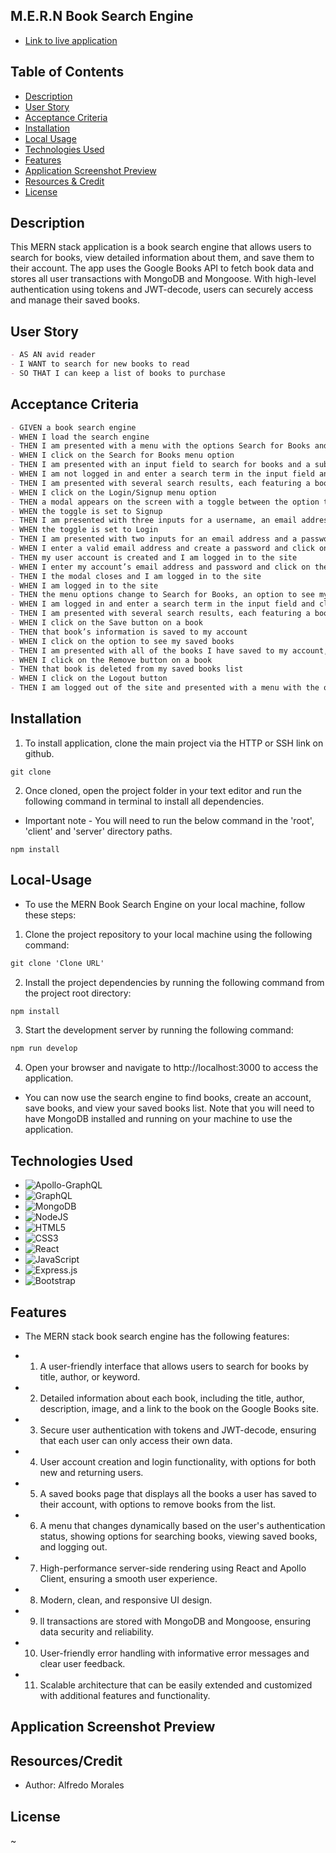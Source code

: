 ## M.E.R.N Book Search Engine

- [Link to live application]()

## Table of Contents

- [Description](#description)
- [User Story](#user-story)
- [Acceptance Criteria](#acceptance-criteria)
- [Installation](#installation)
- [Local Usage](#Local-Usage)
- [Technologies Used](#technologies-used)
- [Features](#features)
- [Application Screenshot Preview](#application-screenshot-preview)
- [Resources & Credit](#resourcescredit)
- [License](#License)

## Description

This MERN stack application is a book search engine that allows users to search for books, view detailed information about them, and save them to their account. The app uses the Google Books API to fetch book data and stores all user transactions with MongoDB and Mongoose. With high-level authentication using tokens and JWT-decode, users can securely access and manage their saved books.

## User Story

```md
- AS AN avid reader
- I WANT to search for new books to read
- SO THAT I can keep a list of books to purchase
```

## Acceptance Criteria

```md
- GIVEN a book search engine
- WHEN I load the search engine
- THEN I am presented with a menu with the options Search for Books and Login/Signup and an input field to search for books and a submit button
- WHEN I click on the Search for Books menu option
- THEN I am presented with an input field to search for books and a submit button
- WHEN I am not logged in and enter a search term in the input field and click the submit button
- THEN I am presented with several search results, each featuring a book’s title, author, description, image, and a link to that book on the Google Books site
- WHEN I click on the Login/Signup menu option
- THEN a modal appears on the screen with a toggle between the option to log in or sign up
- WHEN the toggle is set to Signup
- THEN I am presented with three inputs for a username, an email address, and a password, and a signup button
- WHEN the toggle is set to Login
- THEN I am presented with two inputs for an email address and a password and login button
- WHEN I enter a valid email address and create a password and click on the signup button
- THEN my user account is created and I am logged in to the site
- WHEN I enter my account’s email address and password and click on the login button
- THEN I the modal closes and I am logged in to the site
- WHEN I am logged in to the site
- THEN the menu options change to Search for Books, an option to see my saved books, and Logout
- WHEN I am logged in and enter a search term in the input field and click the submit button
- THEN I am presented with several search results, each featuring a book’s title, author, description, image, and a link to that book on the Google Books site and a button to save a book to my account
- WHEN I click on the Save button on a book
- THEN that book’s information is saved to my account
- WHEN I click on the option to see my saved books
- THEN I am presented with all of the books I have saved to my account, each featuring the book’s title, author, description, image, and a link to that book on the Google Books site and a button to remove a book from my account
- WHEN I click on the Remove button on a book
- THEN that book is deleted from my saved books list
- WHEN I click on the Logout button
- THEN I am logged out of the site and presented with a menu with the options Search for Books and Login/Signup and an input fvield to search for books and a submit button
```

## Installation

1. To install application, clone the main project via the HTTP or SSH link on github.

```
git clone
```

2. Once cloned, open the project folder in your text editor and run the following command in terminal to install all dependencies.

- Important note - You will need to run the below command in the 'root', 'client' and 'server' directory paths.

```
npm install
```

## Local-Usage

- To use the MERN Book Search Engine on your local machine, follow these steps:

1. Clone the project repository to your local machine using the following command:

```md
git clone 'Clone URL'
```

2. Install the project dependencies by running the following command from the project root directory:

```md
npm install
```

3. Start the development server by running the following command:

```md
npm run develop
```

4. Open your browser and navigate to http://localhost:3000 to access the application.

- You can now use the search engine to find books, create an account, save books, and view your saved books list. Note that you will need to have MongoDB installed and running on your machine to use the application.

## Technologies Used

- ![Apollo-GraphQL](https://img.shields.io/badge/-ApolloGraphQL-311C87?style=for-the-badge&logo=apollo-graphql)
- ![GraphQL](https://img.shields.io/badge/-GraphQL-E10098?style=for-the-badge&logo=graphql&logoColor=white)
- ![MongoDB](https://img.shields.io/badge/MongoDB-%234ea94b.svg?style=for-the-badge&logo=mongodb&logoColor=white)
- ![NodeJS](https://img.shields.io/badge/node.js-6DA55F?style=for-the-badge&logo=node.js&logoColor=white)
- ![HTML5](https://img.shields.io/badge/html5-%23E34F26.svg?style=for-the-badge&logo=html5&logoColor=white)
- ![CSS3](https://img.shields.io/badge/css3-%231572B6.svg?style=for-the-badge&logo=css3&logoColor=white)
- ![React](https://img.shields.io/badge/react-%2320232a.svg?style=for-the-badge&logo=react&logoColor=%2361DAFB)
- ![JavaScript](https://img.shields.io/badge/javascript-%23323330.svg?style=for-the-badge&logo=javascript&logoColor=%23F7DF1E)
- ![Express.js](https://img.shields.io/badge/express.js-%23404d59.svg?style=for-the-badge&logo=express&logoColor=%2361DAFB)
- ![Bootstrap](https://img.shields.io/badge/bootstrap-%23563D7C.svg?style=for-the-badge&logo=bootstrap&logoColor=white)

## Features

- The MERN stack book search engine has the following features:

- 1. A user-friendly interface that allows users to search for books by title, author, or keyword.

- 2. Detailed information about each book, including the title, author, description, image, and a link to the book on the Google Books site.

- 3. Secure user authentication with tokens and JWT-decode, ensuring that each user can only access their own data.

- 4. User account creation and login functionality, with options for both new and returning users.

- 5. A saved books page that displays all the books a user has saved to their account, with options to remove books from the list.

- 6. A menu that changes dynamically based on the user's authentication status, showing options for searching books, viewing saved books, and logging out.

- 7. High-performance server-side rendering using React and Apollo Client, ensuring a smooth user experience.

- 8. Modern, clean, and responsive UI design.

- 9. ll transactions are stored with MongoDB and Mongoose, ensuring data security and reliability.

- 10. User-friendly error handling with informative error messages and clear user feedback.

- 11. Scalable architecture that can be easily extended and customized with additional features and functionality.

## Application Screenshot Preview



##



##



## Resources/Credit

- Author: Alfredo Morales

## License

~
